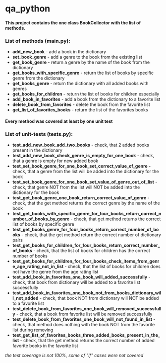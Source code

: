 # qa_python

#### This project contains the one class BookCollector with the list of methods.

### List of methods (main.py):
* **add_new_book** - add a book in the dictionary
* **set_book_genre** - add a genre to the book from the existing list
* **get_book_genre** - return a genre by the name of the book from the dictionary
* **get_books_with_specific_genre** - return the list of books by specific genre from the dictionary
* **get_books_genre** - return the dictionary with all added books with genres
* **get_books_for_children** - return the list of books for children especially
* **add_book_in_favorites** - add a book from the dictionary to a favorite list
* **delete_book_from_favorites** - delete the book from the favorite list
* **get_list_of_favorites_books** - return the list of the favorites books

#### Every method was covered at least by one unit test

### List of unit-tests (tests.py):
* **test_add_new_book_add_two_books** - check, that 2 added books present in the dictionary
* **test_add_new_book_check_genre_is_empty_for_one_book** - check, that a genre is empty for new added book
* **test_set_book_genre_for_one_book_set_correct_value_of_genre** - check, that a genre from the list will be added into the dictionary for the book
* **test_set_book_genre_for_one_book_set_value_of_genre_out_of_list** - check, that genre NOT from the list will NOT be added into the dictionary for the book
* **test_get_book_genre_one_book_return_correct_value_of_genre** - check, that the get method returns the correct genre by the name of the book
* **test_get_books_with_specific_genre_for_four_books_return_correct_number_of_books_by_genre** - check, that get method returns the correct list of books by specific genre
* **test_get_books_genre_for_four_books_return_correct_number_of_books** - check, that the get method return the correct number of dictionary pairs
* **test_get_books_for_children_for_four_books_return_correct_number_of_books** - check, that the list of books for children has the correct number of books
* **test_get_books_for_children_for_four_books_check_items_from_genre_age_rating_not_in_list** - check, that the list of books for children does not have the genre from the age rating list
* **test_add_book_in_favorites_one_book_will_added_successfully** - check, that book from dictionary will be added to a favorite list successfully
* **test_add_book_in_favorites_one_book_not_from_books_dictionary_will_not_added** - check, that book NOT from dictionary will NOT be added to a favorite list
* **test_delete_book_from_favorites_one_book_will_removed_successfully** - check, that a book from favorite list will be removed successfully
* **test_delete_book_from_favorites_one_book_will_not_found_in_list** - check, that method does nothing with the book NOT from the favorite list during removing
* **test_get_list_of_favorites_books_three_added_books_present_in_the_list** - check, that the get method returns the correct number of added favorite books in the favorite list

*the test coverage is not 100%, some of "if" cases were not covered*